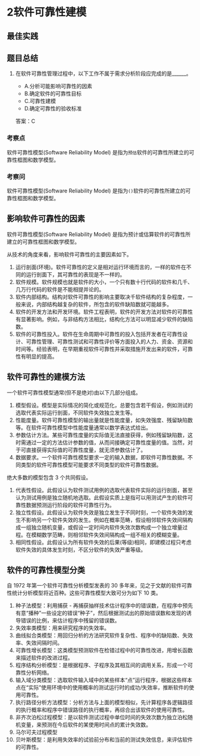 # 2软件可靠性建模

## 最佳实践

## 题目总结

1. 在软件可靠性管理过程中，以下工作不属于需求分析阶段应完成的是______。

    - A.分析可能影响可靠性的因素
    - B.确定软件的可靠性目标
    - C.可靠性建模
    - D.确定可靠性的验收标准

    答案：C 


### 考察点

软件可靠性模型(Software Reliability Model) 是指为`预估`软件的可靠性所建立的可靠性框图和数学模型。

### 考察问


软件可靠性模型(Software Reliability Model) 是指为`()`软件的可靠性所建立的可靠性框图和数学模型。



## 影响软件可靠性的因素

软件可靠性模型(Software Reliability Model) 是指为预计或估算软件的可靠性所建立的可靠性框图和数学模型。

从技术的角度来看，影响软件可靠性的主要因素如下。

1. 运行剖面(环境)。软件可靠性的定义是相对运行环境而言的，一样的软件在不同的运行剖面下，其可靠性的表现是不一样的。
2. 软件规模。软件规模也就是软件的大小，一个只有数十行代码的软件和几千、几万行代码的软件是不能相提并论的。
3. 软件内部结构。结构对软件可靠性的影响主要取决千软件结构的复杂程度，一般来说，内部结构越复杂的软件，所包含的软件缺陷数就可能越多。
4. 软件的开发方法和开发环境。软件工程表明，软件的开发方法对软件的可靠性有显著影响。例如，与非结构方法相比，结构化方法可以明显减少软件的缺陷数。
5. 软件的可靠性投入。软件在生命周期中可靠性的投入包括开发者在可靠性设计、可靠性管理、可靠性测试和可靠性评价等方面投入的人力、资金、资源和时间等。经验表明，在早期重视软件可靠性并采取措施开发出来的软件，可靠性有明显的提高。

## 软件可靠性的建模方法

一个软件可靠性模型通常(但不是绝对)由以下几部分组成。

1. 模型假设。模型是实际情况的简化或规范化，总要包含若干假设，例如测试的选取代表实际运行剖面，不同软件失效独立发生等。
2. 性能度量。软件可靠性模型的输出量就是性能度量，如失效强度、残留缺陷数等。在软件可靠性模型中性能度量通常以数学表达式给出。
3. 参数估计方法。某些可靠性度量的实际值无法直接获得，例如残留缺陷数，这时需通过一定的方法估计参数的值，从而间接确定可靠性度量的值。当然，对于可直接获得实际值的可靠性度量，就无须参数估计了。
4. 数据要求。一个软件可靠性模型要求一定的输入数据，即软件可靠性数据。不同类型的软件可靠性模型可能要求不同类型的软件可靠性数据。

绝大多数的模型包含 3 个共同假设。

1. 代表性假设。此假设认为软件测试用例的选取代表软件实际的运行剖面，甚至认为测试用例是独立随机地选取。此假设实质上是指可以用测试产生的软件可靠性数据预测运行阶段的软件可靠性行为。
2. 独立性假设。此假设认为软件失效是独立发生于不同时刻，一个软件失效的发生不影响另一个软件失效的发生。例如在概率范畴，假设相邻软件失效间隔构成一组独立随机变量，或假设一定时间内软件失效次数构成一个独立增量过程。在模糊数学范畴，则相邻软件失效间隔构成一组不相关的模糊变量。
3. 相同性假设。此假设认为所有软件失效的后果(等级)相同，即建模过程只考虑软件失效的具体发生时刻，不区分软件的失效严重等级。

## 软件的可靠性模型分类

自 1972 年第一个软件可靠性分析模型发表的 30 多年来，见之于文献的软件可靠性统计分析模型将近百种。这些可靠性模型大致可分为如下 10 类。

1. 种子法模型：利用捕获 - 再捕获抽样技术估计程序中的错误数，在程序中预先有意“播种”一些设定的错误“种子”，然后根据测试出的原始错误数和发现的诱导错误的比例，来估计程序中残留的错误数。
2. 失效率类模型：用来研究程序的失效率。
3. 曲线拟合类模型：用回归分析的方法研究软件复杂性、程序中的缺陷数、失效率、失效间隔时间。
4. 可靠性增长模型：这类模型预测软件在检错过程中的可靠性改进，用增长函数来描述软件的改进过程。
5. 程序结构分析模型：是根据程序、子程序及其相互间的调用关系，形成一个可靠性分析网络。
6. 输入域分类模型：选取软件输入域中的某些样本“点”运行程序，根据这些样本点在“实际”使用环境中的使用概率的测试运行时的成功/失效率，推断软件的使用可靠性。
7. 执行路径分析方法模型：分析方法与上面的模型相似，先计算程序各逻辑路径的执行概率和程序中错误路径的执行概率，再综合出该软件的使用可靠性。
8. 非齐次泊松过程模型：是以软件测试过程中单位时间的失效次数为独立泊松随机变量，来预测在今后软件的某使用时间点的累计失效数。
9. 马尔可夫过程模型
10. 贝叶斯模型：是利用失效率的试验前分布和当前的测试失效信息，来评估软件的可靠性。

